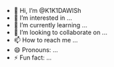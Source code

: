 - 👋 Hi, I’m @K1K1DAWISh
- 👀 I’m interested in ...
- 🌱 I’m currently learning ...
- 💞️ I’m looking to collaborate on ...
- 📫 How to reach me ...
- 😄 Pronouns: ...
- ⚡ Fun fact: ...

<!---
K1K1DAWISh/K1K1DAWISh is a ✨ special ✨ repository because its `README.md` (this file) appears on your GitHub profile.
You can click the Preview link to take a look at your changes.
--->
